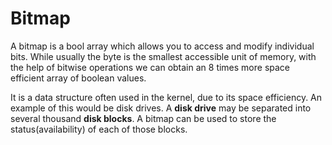 # Bitmap

A bitmap is a bool array which allows you to access and modify individual bits. While usually the byte is the smallest accessible unit of memory,
with the help of bitwise operations we can obtain an 8 times more space efficient array of boolean values.

It is a data structure often used in the kernel, due to its space efficiency. An example of this would be disk drives. A **disk drive** may be
separated into several thousand **disk blocks**. A bitmap can be used to store the status(availability) of each of those blocks.
